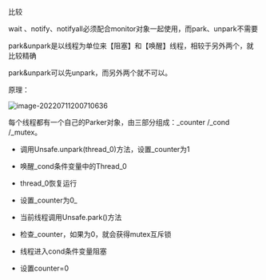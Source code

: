 比较

wait 、notify、notifyall必须配合monitor对象一起使用，而park、unpark不需要

park&unpark是以线程为单位来【阻塞】和【唤醒】线程，相较于另外两个，就比较精确

park&unpark可以先unpark，而另外两个就不可以。



原理：

![image-20220711200710636](https://cdn.jsdelivr.net/gh/tang6217/MyImageHost/assets/202207112007750.png)

每个线程都有一个自己的Parker对象，由三部分组成：_counter /_cond /_mutex。

- 调用Unsafe.unpark(thread_0)方法，设置_counter为1
- 唤醒_cond条件变量中的Thread_0
- thread_0恢复运行
- 设置_counter为0_





- 当前线程调用Unsafe.park()方法
- 检查_counter，如果为0，就会获得mutex互斥锁
- 线程进入cond条件变量阻塞
- 设置counter=0